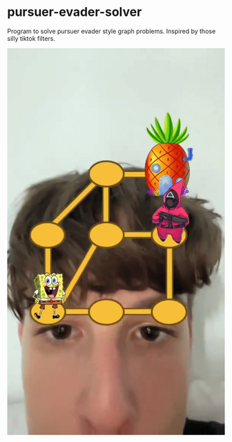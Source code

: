 # pursuer-evader-solver
Program to solve pursuer evader style graph problems. Inspired by those silly tiktok filters.

![Demo](https://github.com/adxb-pxthxn/pursuer-evader-solver/blob/main/tiktok.gif)
